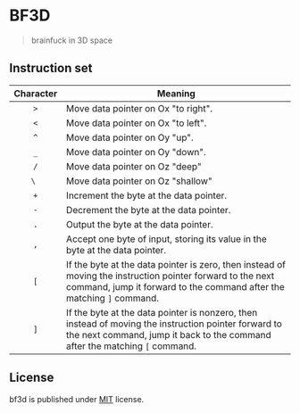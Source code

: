 # BF3D
> brainfuck in 3D space

## Instruction set

| Character | Meaning                                                                                                                                                                             |
|:---------:|-------------------------------------------------------------------------------------------------------------------------------------------------------------------------------------|
|    `>`    | Move data pointer on Ox "to right".                                                                                                                                                 |
|    `<`    | Move data pointer on Ox "to left".                                                                                                                                                  |
|    `^`    | Move data pointer on Oy "up".                                                                                                                                                       |
|    `_`    | Move data pointer on Oy "down".                                                                                                                                                     |
|    `/`    | Move data pointer on Oz "deep"                                                                                                                                                      |
|   `\ `    | Move data pointer on Oz "shallow"                                                                                                                                                   |
|    `+`    | Increment the byte at the data pointer.                                                                                                                                             |
|    `-`    | Decrement the byte at the data pointer.                                                                                                                                             |
|    `.`    | Output the byte at the data pointer.                                                                                                                                                |
|    `,`    | Accept one byte of input, storing its value in the byte at the data pointer.                                                                                                        |
|    `[`    | If the byte at the data pointer is zero, then instead of moving the instruction pointer forward to the next command, jump it forward to the command after the matching `]` command. |
|    `]`    | If the byte at the data pointer is nonzero, then instead of moving the instruction pointer forward to the next command, jump it back to the command after the matching `[` command. |

## License

bf3d is published under [MIT](./LICENSE) license.
